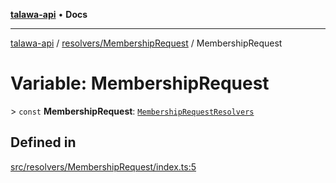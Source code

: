 [**talawa-api**](../../../README.md) • **Docs**

***

[talawa-api](../../../modules.md) / [resolvers/MembershipRequest](../README.md) / MembershipRequest

# Variable: MembershipRequest

\> `const` **MembershipRequest**: [`MembershipRequestResolvers`](../../../types/generatedGraphQLTypes/type-aliases/MembershipRequestResolvers.md)

## Defined in

[src/resolvers/MembershipRequest/index.ts:5](https://github.com/PalisadoesFoundation/talawa-api/blob/790ab2939a7c80eb0ff31afd318f8889a001f225/src/resolvers/MembershipRequest/index.ts#L5)
